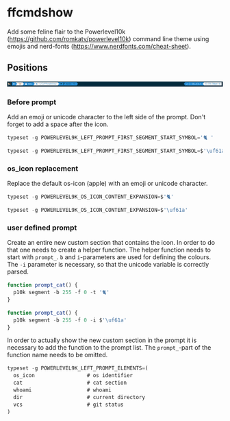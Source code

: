 # ffcmdshow

Add some feline flair to the Powerlevel10k (https://github.com/romkatv/powerlevel10k) command line theme using emojis and nerd-fonts (https://www.nerdfonts.com/cheat-sheet).

## Positions

![All positions](./screenshot.png)

### Before prompt

Add an emoji or unicode character to the left side of the prompt. Don't forget to add a space after the icon.

```javascript
typeset -g POWERLEVEL9K_LEFT_PROMPT_FIRST_SEGMENT_START_SYMBOL='🐈 '
```
```javascript
typeset -g POWERLEVEL9K_LEFT_PROMPT_FIRST_SEGMENT_START_SYMBOL=$'\uf61a '
```

### os_icon replacement

Replace the default os-icon (apple) with an emoji or unicode character.

```javascript
typeset -g POWERLEVEL9K_OS_ICON_CONTENT_EXPANSION=$'🐈'
```
```javascript
typeset -g POWERLEVEL9K_OS_ICON_CONTENT_EXPANSION=$'\uf61a'
```

### user defined prompt

Create an entire new custom section that contains the icon. In order to do that one needs to create a helper function. The helper function needs to start with `prompt_`. `b` and `i`-parameters are used for defining the colours. The `-i` parameter is necessary, so that the unicode variable is correctly parsed.

```javascript
function prompt_cat() {
  p10k segment -b 255 -f 0 -t '🐈'
}
```
```javascript
function prompt_cat() {
  p10k segment -b 255 -f 0 -i $'\uf61a'
}
```

In order to actually show the new custom section in the prompt it is necessary to add the function to the prompt list. The `prompt_`-part of the function name needs to be omitted.

```javascript
typeset -g POWERLEVEL9K_LEFT_PROMPT_ELEMENTS=(
  os_icon                 # os identifier
  cat                     # cat section
  whoami                  # whoami
  dir                     # current directory
  vcs                     # git status
)
```
